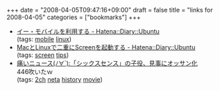 +++
date = "2008-04-05T09:47:16+09:00"
draft = false
title = "links for 2008-04-05"
categories = ["bookmarks"]
+++

<ul class="delicious">
	<li>
		<div class="delicious-link"><a href="http://d.hatena.ne.jp/Ubuntu/20080323/1206272059">イー・モバイルを利用する - Hatena::Diary::Ubuntu</a></div>
		<div class="delicious-tags">(tags: <a href="http://del.icio.us/nobu666/mobile">mobile</a> <a href="http://del.icio.us/nobu666/linux">linux</a>)</div>
	</li>
	<li>
		<div class="delicious-link"><a href="http://d.hatena.ne.jp/Ubuntu/20080321/1206029684">MacとLinuxで二重にScreenを起動する - Hatena::Diary::Ubuntu</a></div>
		<div class="delicious-tags">(tags: <a href="http://del.icio.us/nobu666/screen">screen</a> <a href="http://del.icio.us/nobu666/tips">tips</a>)</div>
	</li>
	<li>
		<div class="delicious-link"><a href="http://blog.livedoor.jp/dqnplus/archives/1110786.html">痛いニュース(ﾉ∀`):「シックスセンス」の子役、見事にオッサン化</a></div>
		<div class="delicious-extended">446吹いたｗ</div>
		<div class="delicious-tags">(tags: <a href="http://del.icio.us/nobu666/2ch">2ch</a> <a href="http://del.icio.us/nobu666/neta">neta</a> <a href="http://del.icio.us/nobu666/history">history</a> <a href="http://del.icio.us/nobu666/movie">movie</a>)</div>
	</li>
</ul>
